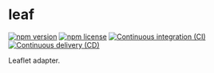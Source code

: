 # leaf

[![npm version](https://img.shields.io/npm/v/%40stassi%2Fleaf)](https://www.npmjs.com/package/@stassi/leaf)
[![npm license](https://img.shields.io/npm/l/%40stassi%2Fleaf)](LICENSE)
[![Continuous integration (CI)](https://github.com/Stassi/leaf/actions/workflows/continuous-integration.yml/badge.svg)](https://github.com/Stassi/leaf/actions/workflows/continuous-integration.yml)
[![Continuous delivery (CD)](https://github.com/Stassi/leaf/actions/workflows/continuous-delivery.yml/badge.svg)](https://github.com/Stassi/leaf/actions/workflows/continuous-delivery.yml)

Leaflet adapter.
